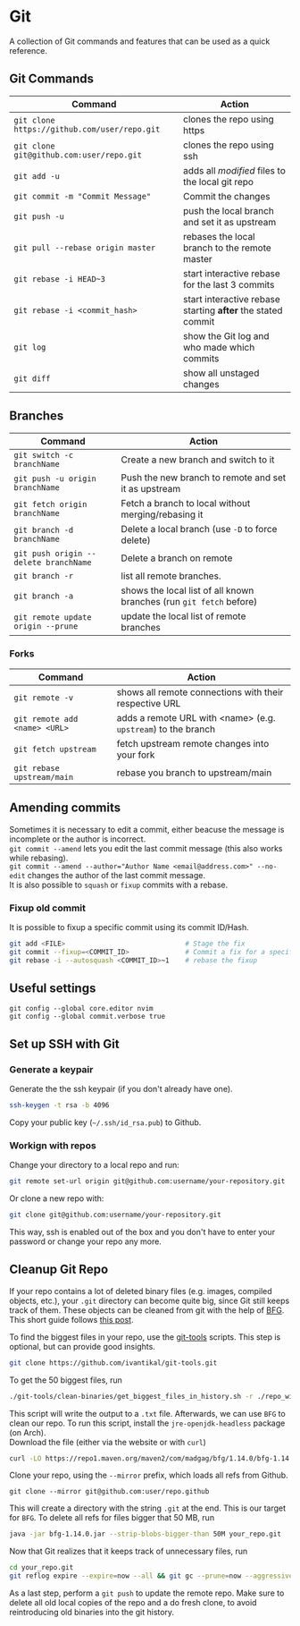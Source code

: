 # Git

A collection of Git commands and features that can be used as a quick reference.

## Git Commands

Command | Action
--- | ---
`git clone https://github.com/user/repo.git` | clones the repo using https
`git clone git@github.com:user/repo.git` | clones the repo using ssh
`git add -u` | adds all _modified_ files to the local git repo
`git commit -m "Commit Message"` | Commit the changes
`git push -u` | push the local branch and set it as upstream
`git pull --rebase origin master` | rebases the local branch to the remote master
`git rebase -i HEAD~3` | start interactive rebase for the last 3 commits
`git rebase -i <commit_hash>` | start interactive rebase starting __after__ the stated commit
`git log` | show the Git log and who made which commits
`git diff` | show all unstaged changes

## Branches

Command | Action
--- | ---
`git switch -c branchName` | Create a new branch and switch to it
`git push -u origin branchName` | Push the new branch to remote and set it as upstream
`git fetch origin branchName` | Fetch a branch to local without merging/rebasing it
`git branch -d branchName` | Delete a local branch (use `-D` to force delete)
`git push origin --delete branchName` | Delete a branch on remote
`git branch -r` | list all remote branches.
`git branch -a` | shows the local list of all known branches (run `git fetch` before)
`git remote update origin --prune` | update the local list of remote branches

### Forks

Command | Action
--- | ----
`git remote -v` | shows all remote connections with their respective URL
`git remote add <name> <URL>` | adds a remote URL with \<name> (e.g. `upstream`) to the branch
`git fetch upstream` | fetch upstream remote changes into your fork
`git rebase upstream/main` | rebase you branch to upstream/main

## Amending commits

Sometimes it is necessary to edit a commit, either beacuse the message is incomplete or the author is incorrect.  
`git commit --amend` lets you edit the last commit message (this also works while rebasing).  
`git commit --amend --author="Author Name <email@address.com>" --no-edit` changes the author of the last commit message.  
It is also possible to `squash` or `fixup` commits with a rebase.

### Fixup old commit

It is possible to fixup a specific commit using its commit ID/Hash.
```sh
git add <FILE>                              # Stage the fix
git commit --fixup=<COMMIT_ID>              # Commit a fix for a specific commit
git rebase -i --autosquash <COMMIT_ID>~1    # rebase the fixup
```

## Useful settings

```
git config --global core.editor nvim
git config --global commit.verbose true
```

## Set up SSH with Git

### Generate a keypair

Generate the the ssh keypair (if you don't already have one).
```sh
ssh-keygen -t rsa -b 4096
```

Copy your public key (`~/.ssh/id_rsa.pub`) to Github.

### Workign with repos

Change your directory to a local repo and run:
```sh
git remote set-url origin git@github.com:username/your-repository.git
```

Or clone a new repo with:
```sh
git clone git@github.com:username/your-repository.git
```

This way, ssh is enabled out of the box and you don't have to enter your password or change your repo any more.  

## Cleanup Git Repo

If your repo contains a lot of deleted binary files (e.g. images, compiled objects, etc.), your `.git` directory can become quite big, since Git still keeps track of them. These objects can be cleaned from git with the help of [BFG](https://rtyley.github.io/bfg-repo-cleaner/). This short guide follows [this post](https://www.tikalk.com/posts/2017/04/19/delete-binaries-from-git-repository/).

To find the biggest files in your repo, use the [git-tools](https://github.com/ivantikal/git-tools) scripts.
This step is optional, but can provide good insights.

```sh
git clone https://github.com/ivantikal/git-tools.git
```

To get the 50 biggest files, run

```sh
./git-tools/clean-binaries/get_biggest_files_in_history.sh -r ./repo_with_binaries/ -n 50
```

This script will write the output to a `.txt` file.
Afterwards, we can use `BFG` to clean our repo. To run this script, install the `jre-openjdk-headless` package (on Arch).  
Download the file (either via the website or with `curl`)

```sh
curl -LO https://repo1.maven.org/maven2/com/madgag/bfg/1.14.0/bfg-1.14.0.jar
```

Clone your repo, using the `--mirror` prefix, which loads all refs from Github.

```
git clone --mirror git@github.com:user/repo.github
```

This will create a directory with the string `.git` at the end. This is our target for `BFG`.
To delete all refs for files bigger that 50 MB, run

```sh
java -jar bfg-1.14.0.jar --strip-blobs-bigger-than 50M your_repo.git
```

Now that Git realizes that it keeps track of unnecessary files, run

```sh
cd your_repo.git
git reflog expire --expire=now --all && git gc --prune=now --aggressive
```

As a last step, perform a `git push` to update the remote repo.
Make sure to delete all old local copies of the repo and a do fresh clone, to avoid reintroducing old binaries into the git history.
